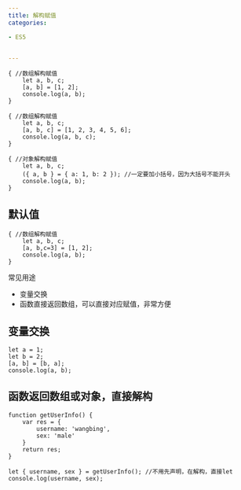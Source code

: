 ```yaml
---
title: 解构赋值
categories: 

- ES5


---
```


```
{ //数组解构赋值
    let a, b, c;
    [a, b] = [1, 2];
    console.log(a, b);
}

{ //数组解构赋值
    let a, b, c;
    [a, b, c] = [1, 2, 3, 4, 5, 6];
    console.log(a, b, c);
}

{ //对象解构赋值
    let a, b, c;
    ({ a, b } = { a: 1, b: 2 }); //一定要加小括号，因为大括号不能开头
    console.log(a, b);
}
```

## 默认值

```
{ //数组解构赋值
    let a, b, c;
    [a, b,c=3] = [1, 2];
    console.log(a, b);
}
```

常见用途
- 变量交换
- 函数直接返回数组，可以直接对应赋值，非常方便




## 变量交换
```
let a = 1;
let b = 2;
[a, b] = [b, a];
console.log(a, b);
```
## 函数返回数组或对象，直接解构
```
function getUserInfo() {
    var res = {
        username: 'wangbing',
        sex: 'male'
    }
    return res;
}

let { username, sex } = getUserInfo(); //不用先声明，在解构，直接let
console.log(username, sex);
```

